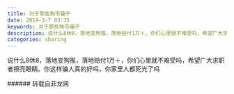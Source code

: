 ```yaml
---
title: 对于那些狗币骗子
date: 2019-3-7 03:35
keywords: 对于那些狗币骗子
description: 说什么8休8，落地变狗推，落地赔付1万＋，你们心里就不难受吗，希望广大求职者擦亮眼睛。你这样骗人真的好吗，你家里人都死光了吗
categories: sharing
---
```

<td class="t_f" id="postmessage_3172016">

说什么8休8，落地变狗推，落地赔付1万＋，你们心里就不难受吗，希望广大求职者擦亮眼睛。你这样骗人真的好吗，你家里人都死光了吗<br/>
</td>
###### 转载自菲龙网